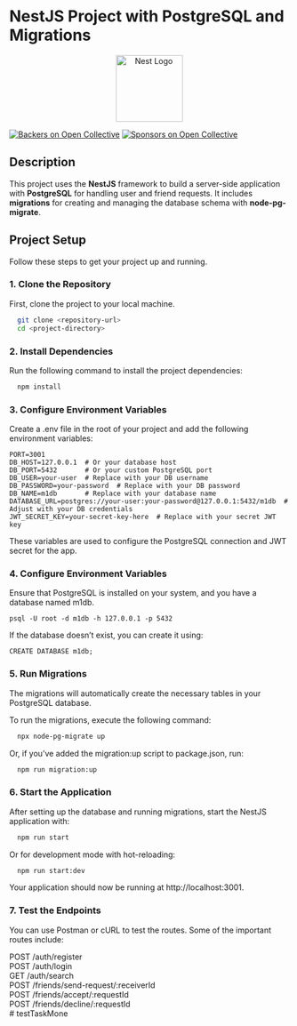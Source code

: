 # **NestJS Project with PostgreSQL and Migrations**

<p align="center">
  <a href="http://nestjs.com/" target="blank"><img src="https://nestjs.com/img/logo-small.svg" width="120" alt="Nest Logo" /></a>
</p>

[![Backers on Open Collective](https://opencollective.com/nest/backers/badge.svg)](https://opencollective.com/nest#backer)
[![Sponsors on Open Collective](https://opencollective.com/nest/sponsors/badge.svg)](https://opencollective.com/nest#sponsor)

## **Description**

This project uses the **NestJS** framework to build a server-side application with **PostgreSQL** for handling user and
friend requests. It includes **migrations** for creating and managing the database schema with **node-pg-migrate**.

## **Project Setup**

Follow these steps to get your project up and running.

### 1. **Clone the Repository**

First, clone the project to your local machine.

```bash
  git clone <repository-url>
  cd <project-directory>

```

### 2. Install Dependencies

Run the following command to install the project dependencies:

```bash
  npm install
```

### 3. Configure Environment Variables

Create a .env file in the root of your project and add the following environment variables:

```
PORT=3001
DB_HOST=127.0.0.1  # Or your database host
DB_PORT=5432       # Or your custom PostgreSQL port
DB_USER=your-user  # Replace with your DB username
DB_PASSWORD=your-password  # Replace with your DB password
DB_NAME=m1db       # Replace with your database name
DATABASE_URL=postgres://your-user:your-password@127.0.0.1:5432/m1db  # Adjust with your DB credentials
JWT_SECRET_KEY=your-secret-key-here  # Replace with your secret JWT key
```
These variables are used to configure the PostgreSQL connection and JWT secret for the app.


### 4. Configure Environment Variables

Ensure that PostgreSQL is installed on your system, and you have a database named m1db.

```
psql -U root -d m1db -h 127.0.0.1 -p 5432
```
If the database doesn’t exist, you can create it using:


```
CREATE DATABASE m1db;
```

### 5. Run Migrations

The migrations will automatically create the necessary tables in your PostgreSQL database.

To run the migrations, execute the following command:

```bash
  npx node-pg-migrate up
```
Or, if you’ve added the migration:up script to package.json, run:

```bash
  npm run migration:up
```

### 6. Start the Application

After setting up the database and running migrations, start the NestJS application with:

```bash
  npm run start
```
Or for development mode with hot-reloading:

```bash
  npm run start:dev
```
Your application should now be running at http://localhost:3001.

### 7. Test the Endpoints

You can use Postman or cURL to test the routes. Some of the important routes include:


POST /auth/register <br/>
POST /auth/login <br/>
GET /auth/search <br/>
POST /friends/send-request/:receiverId <br/>
POST /friends/accept/:requestId <br/>
POST /friends/decline/:requestId <br/># testTaskMone
